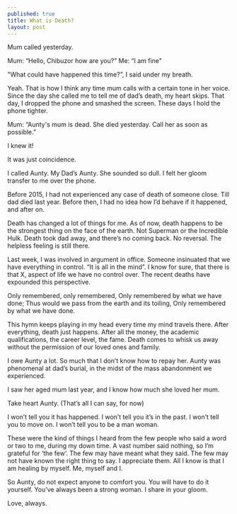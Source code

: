 ```yaml
---
published: true
title: What is Death?
layout: post
---
```

Mum called yesterday.

Mum: “Hello, Chibuzor how are you?” Me: “I am fine" 

"What could have happened this time?”, I said under my breath.

Yeah. That is how I think any time mum calls with a certain tone in her voice. Since the day she called me to tell me of dad’s death, my heart skips. That day, I dropped the phone and smashed the screen. These days I hold the phone tighter.

Mum: “Aunty's mum is dead. She died yesterday. Call her as soon as possible.”

I knew it!

It was just coincidence.

I called Aunty. My Dad’s Aunty. She sounded so dull. I felt her gloom transfer to me over the phone.

Before 2015, I had not experienced any case of death of someone close. Till dad died last year. Before then, I had no idea how I’d behave if it happened, and after on.

Death has changed a lot of things for me. As of now, death happens to be the strongest thing on the face of the earth. Not Superman or the Incredible Hulk. Death took dad away, and there’s no coming back. No reversal. The helpless feeling is still there.

Last week, I was involved in argument in office. Someone insinuated that we have everything in control. “It is all in the mind”. I know for sure, that there is that X, aspect of life we have no control over. The recent deaths have expounded this perspective.

Only remembered, only remembered, Only remembered by what we have done; Thus would we pass from the earth and its toiling, Only remembered by what we have done.

This hymn keeps playing in my head every time my mind travels there. After everything, death just happens. After all the money, the academic qualifications, the career level, the fame. Death comes to whisk us away without the permission of our loved ones and family.

I owe Aunty a lot. So much that I don’t know how to repay her. Aunty was phenomenal at dad’s burial, in the midst of the mass abandonment we experienced.

I saw her aged mum last year, and I know how much she loved her mum.

Take heart Aunty. (That’s all I can say, for now)

I won’t tell you it has happened. I won’t tell you it’s in the past. I won’t tell you to move on. I won’t tell you to be a man woman.

These were the kind of things I heard from the few people who said a word or two to me, during my down time. A vast number said nothing, so I’m grateful for ‘the few’. The few may have meant what they said. The few may not have known the right thing to say. I appreciate them. All I know is that I am healing by myself. Me, myself and I.

So Aunty, do not expect anyone to comfort you. You will have to do it yourself. You’ve always been a strong woman. I share in your gloom.

Love, always.